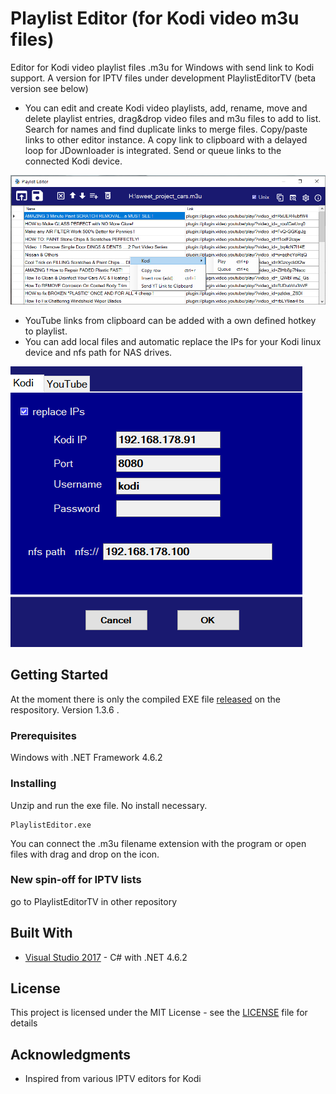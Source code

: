 # Playlist Editor (for Kodi video m3u files)
Editor for Kodi video playlist files .m3u for Windows with send link to Kodi support.
A version for IPTV files under development PlaylistEditorTV (beta version see below)

- You can edit and create Kodi video playlists, add, rename, move and delete playlist entries, drag&drop video files and m3u files to add to list. Search for names and find duplicate links to merge files. Copy/paste links to other editor instance. A copy link to clipboard with a delayed loop for JDownloader is integrated. 
Send or queue links to the connected Kodi device.

![UI](PlaylistEditor1.png)

- YouTube links from clipboard can be added with a own defined hotkey to playlist.
- You can add local files and automatic replace the IPs for your Kodi linux device and nfs path for NAS drives.

![UI](kodi_tabPNG.PNG)


## Getting Started

At the moment there is only the compiled EXE file [released](https://github.com/Isayso/PlaylistEditor/releases) on the respository. Version 1.3.6 . 


### Prerequisites

Windows with .NET Framework 4.6.2



### Installing

Unzip and run the exe file. No install necessary.


```
PlaylistEditor.exe
```


You can connect the .m3u filename extension with the program or open files with drag and drop on the icon.

### New spin-off for IPTV lists

go to PlaylistEditorTV in other repository



## Built With

* [Visual Studio 2017](https://visualstudio.microsoft.com/) - C# with .NET 4.6.2


## License

This project is licensed under the MIT License - see the [LICENSE](LICENSE) file for details

## Acknowledgments

* Inspired from various IPTV editors for Kodi

